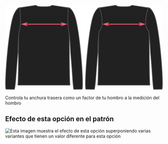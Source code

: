 ![La opción a través de la espalda en Brian](./acrossbackfactor.svg)

Controla tu anchura trasera como un factor de tu hombro a la medición del hombro

## Efecto de esta opción en el patrón

![Esta imagen muestra el efecto de esta opción superponiendo varias variantes que tienen un valor diferente para esta opción](teagan\_acrossbackfactor\_sample.svg "Efecto de esta opción en el patrón")
